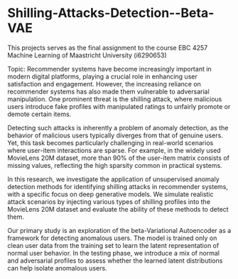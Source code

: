 # Shilling-Attacks-Detection--Beta-VAE

This projects serves as the final assignment to the course EBC 4257 Machine Learning of Maastricht University (i6290653)

Topic: Recommender systems have become increasingly important in modern digital platforms, playing a crucial role in enhancing user satisfaction and engagement.
However, the increasing reliance on recommender systems has also made them vulnerable to adversarial manipulation. One prominent threat is the shilling attack, where malicious users introduce fake profiles with manipulated ratings to unfairly promote or demote certain items. 

Detecting such attacks is inherently a problem of anomaly detection, as the behavior of malicious users typically diverges from that of genuine users. Yet, this task becomes particularly challenging in real-world scenarios where user-item interactions are sparse. For example, in the widely used MovieLens 20M dataset, more than 90\% of the user-item matrix consists of missing values, reflecting the high sparsity common in practical systems. 

In this research, we investigate the application of unsupervised anomaly detection methods for identifying shilling attacks in recommender systems, with a specific focus on deep generative models. We simulate realistic attack scenarios by injecting various types of shilling profiles into the MovieLens 20M dataset and evaluate the ability of these methods to detect them. 

Our primary study is an exploration of the beta-Variational Autoencoder as a framework for detecting anomalous users. The model is trained only on clean user data from the training set to learn the latent representation of normal user behavior. In the testing phase, we introduce a mix of normal and adversarial profiles to assess whether the learned latent distributions can help isolate anomalous users.
